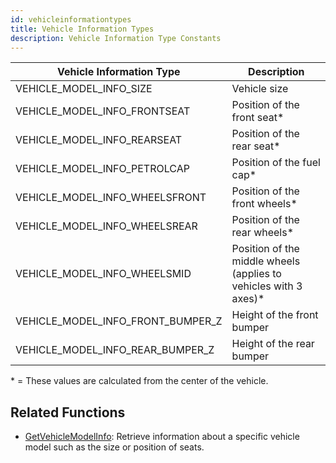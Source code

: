 ```yaml
---
id: vehicleinformationtypes
title: Vehicle Information Types
description: Vehicle Information Type Constants
---
```


| Vehicle Information Type          | Description                                                       |
| --------------------------------- | ----------------------------------------------------------------- |
| VEHICLE_MODEL_INFO_SIZE           | Vehicle size                                                      |
| VEHICLE_MODEL_INFO_FRONTSEAT      | Position of the front seat\*                                      |
| VEHICLE_MODEL_INFO_REARSEAT       | Position of the rear seat\*                                       |
| VEHICLE_MODEL_INFO_PETROLCAP      | Position of the fuel cap\*                                        |
| VEHICLE_MODEL_INFO_WHEELSFRONT    | Position of the front wheels\*                                    |
| VEHICLE_MODEL_INFO_WHEELSREAR     | Position of the rear wheels\*                                     |
| VEHICLE_MODEL_INFO_WHEELSMID      | Position of the middle wheels (applies to vehicles with 3 axes)\* |
| VEHICLE_MODEL_INFO_FRONT_BUMPER_Z | Height of the front bumper                                        |
| VEHICLE_MODEL_INFO_REAR_BUMPER_Z  | Height of the rear bumper                                         |

\* = These values are calculated from the center of the vehicle.

## Related Functions

- [GetVehicleModelInfo](/docs/scripting/functions/GetVehicleModelInfo): Retrieve information about a specific vehicle model such as the size or position of seats.
